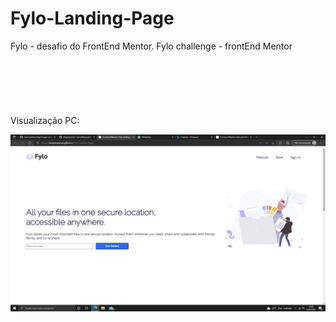 # Fylo-Landing-Page
Fylo - desafio do FrontEnd Mentor. Fylo challenge - frontEnd Mentor
<br><br><br><br><br><br><br>
Visualização PC: 
<div> <img src='./images/fylo-layout.png'> </div>
